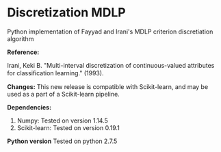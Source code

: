 # Discretization MDLP
Python implementation of Fayyad and Irani's MDLP criterion discretiation algorithm

**Reference:**

Irani, Keki B. "Multi-interval discretization of continuous-valued attributes for classiﬁcation learning." (1993).

**Changes:**
This new release is compatible with Scikit-learn, and may be used as a part of a Scikit-learn pipeline.

**Dependencies:**

1. Numpy: Tested on version 1.14.5
2. Scikit-learn: Tested on version 0.19.1

**Python version**
Tested on python 2.7.5
